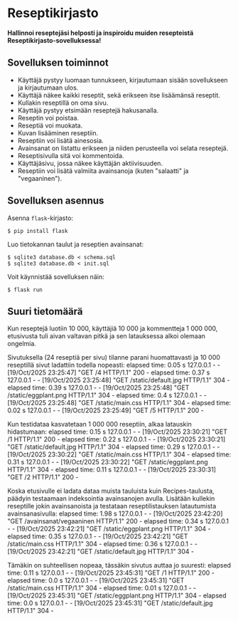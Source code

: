 # Reseptikirjasto

**Hallinnoi reseptejäsi helposti ja inspiroidu muiden resepteistä Reseptikirjasto-sovelluksessa!**

## Sovelluksen toiminnot

* Käyttäjä pystyy luomaan tunnukseen, kirjautumaan sisään sovellukseen ja kirjautumaan ulos.
* Käyttäjä näkee kaikki reseptit, sekä erikseen itse lisäämänsä reseptit.
* Kullakin reseptillä on oma sivu.
* Käyttäjä pystyy etsimään reseptejä hakusanalla.
* Reseptin voi poistaa.
* Reseptiä voi muokata.
* Kuvan lisääminen reseptiin.
* Reseptiin voi lisätä ainesosia.
* Avainsanat on listattu erikseen ja niiden perusteella voi selata reseptejä.
* Reseptisivulla sitä voi kommentoida.
* Käyttäjäsivu, jossa näkee käyttäjän aktiivisuuden.
* Reseptiin voi lisätä valmiita avainsanoja (kuten "salaatti" ja "vegaaninen").

## Sovelluksen asennus

Asenna `flask`-kirjasto:

```
$ pip install flask
```

Luo tietokannan taulut ja reseptien avainsanat:

```
$ sqlite3 database.db < schema.sql
$ sqlite3 database.db < init.sql
```

Voit käynnistää sovelluksen näin:

```
$ flask run
```

## Suuri tietomäärä
Kun reseptejä luotiin 10 000, käyttäjiä 10 000 ja kommentteja 1 000 000, etusivusta tuli aivan valtavan pitkä ja sen latauksessa alkoi olemaan ongelmia.

Sivutuksella (24 reseptiä per sivu) tilanne parani huomattavasti ja 10 000 reseptillä sivut ladattiin todella nopeasti:
elapsed time: 0.05 s
127.0.0.1 - - [19/Oct/2025 23:25:47] "GET /4 HTTP/1.1" 200 -
elapsed time: 0.37 s
127.0.0.1 - - [19/Oct/2025 23:25:48] "GET /static/default.jpg HTTP/1.1" 304 -
elapsed time: 0.39 s
127.0.0.1 - - [19/Oct/2025 23:25:48] "GET /static/eggplant.png HTTP/1.1" 304 -
elapsed time: 0.4 s
127.0.0.1 - - [19/Oct/2025 23:25:48] "GET /static/main.css HTTP/1.1" 304 -
elapsed time: 0.02 s
127.0.0.1 - - [19/Oct/2025 23:25:49] "GET /5 HTTP/1.1" 200 -

Kun testidataa kasvatetaan 1 000 000 reseptiin, alkaa latauskin hidastumaan:
elapsed time: 0.15 s
127.0.0.1 - - [19/Oct/2025 23:30:21] "GET /1 HTTP/1.1" 200 -
elapsed time: 0.22 s
127.0.0.1 - - [19/Oct/2025 23:30:21] "GET /static/default.jpg HTTP/1.1" 304 -
elapsed time: 0.29 s
127.0.0.1 - - [19/Oct/2025 23:30:22] "GET /static/main.css HTTP/1.1" 304 -
elapsed time: 0.31 s
127.0.0.1 - - [19/Oct/2025 23:30:22] "GET /static/eggplant.png HTTP/1.1" 304 -
elapsed time: 0.11 s
127.0.0.1 - - [19/Oct/2025 23:30:31] "GET /2 HTTP/1.1" 200 -

Koska etusivulle ei ladata dataa muista tauluista kuin Recipes-taulusta, päädyin testaamaan indeksointia avainsanojen avulla. Lisätään kullekin reseptille jokin avainsanoista ja testataan reseptilistauksen latautumista avainsanasivulla:
elapsed time: 1.98 s
127.0.0.1 - - [19/Oct/2025 23:42:20] "GET /avainsanat/vegaaninen HTTP/1.1" 200 -
elapsed time: 0.34 s
127.0.0.1 - - [19/Oct/2025 23:42:21] "GET /static/eggplant.png HTTP/1.1" 304 -
elapsed time: 0.35 s
127.0.0.1 - - [19/Oct/2025 23:42:21] "GET /static/main.css HTTP/1.1" 304 -
elapsed time: 0.36 s
127.0.0.1 - - [19/Oct/2025 23:42:21] "GET /static/default.jpg HTTP/1.1" 304 -

Tämäkin on suhteellisen nopeaa, tässäkin sivutus auttaa jo suuresti:
elapsed time: 0.11 s
127.0.0.1 - - [19/Oct/2025 23:45:31] "GET /1 HTTP/1.1" 200 -
elapsed time: 0.0 s
127.0.0.1 - - [19/Oct/2025 23:45:31] "GET /static/main.css HTTP/1.1" 304 -
elapsed time: 0.01 s
127.0.0.1 - - [19/Oct/2025 23:45:31] "GET /static/eggplant.png HTTP/1.1" 304 -
elapsed time: 0.0 s
127.0.0.1 - - [19/Oct/2025 23:45:31] "GET /static/default.jpg HTTP/1.1" 304 -


